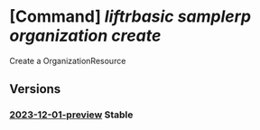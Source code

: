 # [Command] _liftrbasic samplerp organization create_

Create a OrganizationResource

## Versions

### [2023-12-01-preview](/Resources/mgmt-plane/L3N1YnNjcmlwdGlvbnMve30vcmVzb3VyY2Vncm91cHMve30vcHJvdmlkZXJzL2xpZnRyYmFzaWMuc2FtcGxlcnAvb3JnYW5pemF0aW9ucy97fQ==/2023-12-01-preview.xml) **Stable**

<!-- mgmt-plane /subscriptions/{}/resourcegroups/{}/providers/liftrbasic.samplerp/organizations/{} 2023-12-01-preview -->
